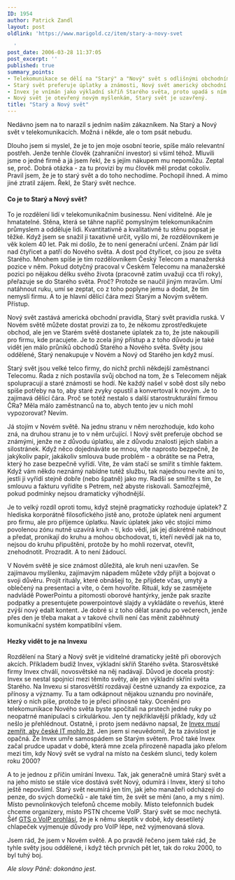 ```yaml
---
ID: 1954
author: Patrick Zandl
layout: post
oldlink: 'https://www.marigold.cz/item/stary-a-novy-svet

  '
post_date: 2006-03-28 11:37:05
post_excerpt: ''
published: true
summary_points:
- Telekomunikace se dělí na "Starý" a "Nový" svět s odlišnými obchodními pravidly.
- Starý svět preferuje úplatky a známosti, Nový svět americký obchodní přístup.
- Invex je vnímán jako výkladní skříň Starého světa, proto upadá s ním.
- Nový svět je otevřený novým myšlenkám, Starý svět je uzavřený.
title: "Starý a Nový svět"
---
```


<p>Nedávno jsem na to narazil s jedním naším zákazníkem. Na Starý a Nový svět v telekomunikacích. Možná i někde, ale o tom psát nebudu. </p>

<p>Dlouho jsem si myslel, že je to jen moje osobní teorie, spíše málo relevantní postřeh. Jenže tenhle člověk (zahraniční investor) si všiml téhož. Mluvili jsme o jedné firmě a já jsem řekl, že s jejím nákupem mu nepomůžu. Zeptal se, proč. Dobrá otázka - za tu provizi by mu člověk měl prodat cokoliv. Pravil jsem, že je to starý svět a do toho nechodíme. Pochopil ihned. A mimo jiné ztratil zájem.  Řekl, že Starý svět nechce. </p>

<h4>Co je to Starý a Nový svět? </h4>
<p>To je rozdělení lidí v telekomunikačním businessu. Není viditelné. Ale je hmatatelné. Stěna, která se táhne napříč pomyslným telekomunikačním průmyslem a odděluje lidi. Kvantitativně a kvalitativně tu stěnu popsat je těžké. Když jsem se snažil ji taxativně určit, vyšlo mi, že rozdělovníkem je věk kolem 40 let. Pak mi došlo, že to není generační určení. Znám pár lidí nad čtyřicet a patří do Nového světa. A dost pod čtyřicet, co jsou ze světa Starého. Mnohem spíše je tím rozdělovníkem Český Telecom a manažerská pozice v něm. Pokud dotyčný pracoval v Českém Telecomu na manažerské pozici po nějakou délku svého života (pracovně zatím uvažuji cca tři roky), přeřazuje se do Starého světa. Proč? Protože se naučil jiným mravům. Umí natáhnout ruku, umí se zeptat, co z toho poplyne jemu a dodat, že tím nemyslí firmu. A to je hlavní dělící čára mezi Starým a Novým světem. Přístup. </p>

<p>Nový svět zastává americká obchodní pravidla, Starý svět pravidla ruská. V Novém světě můžete dostat provizi za to, že někomu zprostředkujete obchod, ale jen ve Starém světě dostanete úplatek za to, že jste nakoupili pro firmu, kde pracujete. Je to zcela jiný přístup a z toho důvodu je také vidět jen málo průniků obchodů Starého a Nového světa. Světy jsou oddělené, Starý nenakupuje v Novém a Nový od Starého jen když musí.
</p>

<p>Starý svět jsou velké telco firmy, do nichž prchli někdejší zaměstnanci Telecomu. Řada z nich postavila svůj obchod na tom, že s Telecomem nějak spolupracují a staré známosti se hodí. Ne každý našel v sobě dost síly nebo spíše potřeby na to, aby staré zvyky opustil a konvertoval k novým. Je to zajímavá dělící čára. Proč se totéž nestalo s další starostrukturální firmou ČRa? Měla málo zaměstnanců na to, abych tento jev u nich mohl vypozorovat? Nevím. </p>

<p>Já stojím v Novém světě. Na jednu stranu v něm nerozhoduje, kdo koho zná, na druhou stranu je to v něm určující. I Nový svět preferuje obchod se známými, jenže ne z důvodu úplatku, ale z důvodu znalosti jejich slabin a silostránek. Když něco dojednáváte se mnou, víte naprosto bezpečně, že jakýkoliv papír, jakákoliv smlouva bude problém - a obrátíte se na Petra, který ho zase bezpečně vyřídí. Víte, že vám stačí se smířit s tímhle faktem. Když vám někdo neznámý nabídne tutéž službu, tak najednou nevíte ani to, jestli ji vyřídí stejně dobře (nebo špatně) jako my. Radši se smíříte s tím, že smlouvu a fakturu vyřídíte s Petrem, než abyste riskovali. Samozřejmě, pokud podmínky nejsou dramaticky výhodnější. </p>

<p>Je to velký rozdíl oproti tomu, když stejně pragmaticky rozhoduje úplatek? Z hlediska korporátně filosofického jistě ano, protože úplatek není argument pro firmu, ale pro příjemce úplatku. Navíc úplatek jako věc stojící mimo povolenou zónu nutně uzavírá kruh - ti, kdo vědí, jak jej diskrétně nabídnout a předat, pronikají do kruhu a mohou obchodovat, ti, kteří nevědí jak na to, nejsou do kruhu připuštěni, protože by ho mohli rozervat, otevřít, znehodnotit. Prozradit. A to není žádoucí. </p>

<p>V Novém světě je sice známost důležitá, ale kruh neni uzavřen. Se zajímavou myšlenku, zajímavým nápadem můžete vždy přijít a bojovat o svoji důvěru. Projít rituály, které obnášejí to, že přijdete včas, umytý a oblečený na presentaci a víte, o čem hovoříte. Rituál, kdy se zasmějete nadvládě PowerPointu a pitomosti oborové hantýrky, jenže pak srazíte podpatky a presentujete powerpointové slajdy a vykládáte o reveňús, které zvýší nový edalt kontent. Je dobré si z toho dělat srandu po večerech, jenže přes den je třeba makat a v takové chvíli není čas měnit zaběhnutý komunikační systém kompatibilní všem. </p>

<h4>Hezky vidět to je na Invexu</h4>
<p>Rozdělení na Starý a Nový svět je viditelné dramaticky ještě při oborových akcích. Příkladem budiž Invex, výkladní skříň Starého světa. Starosvětské firmy Invex chválí, novosvětské na něj nadávají. Důvod je docela prostý: Invex se nestal spojnicí mezi těmito světy, ale jen výkladní skříní světa Starého. Na Invexu si starosvětští rozdávají čestné uznandy za expozice, za přínosy a významy. Tu a tam odkápnout nějakou uznandu pro novináře, který o nich píše, protože to je přeci přínosné taky. Ocenění pro telekomunikace Nového světa byste spočítali na prstech jedné ruky po neopatrné manipulaci s cirkulárkou. Jen ty nejkřiklavější příklady, kdy už nešlo je přehlédnout.  Ostatně, i proto jsem nedávno napsal, že <a href="/item/invex-musi-zemrit-aby-ceske-it-mohlo-zit">Invex musí zemřít, aby české IT mohlo žít</a>. Jen jsem si neuvědomil, že ta závislost je opačná. Že Invex umře samospádem se Starým světem. Proč také Invex začal prudce upadat v době, která mne zcela přirozeně napadla jako přelom mezi tím, kdy Nový svět se vydral na místo na českém slunci, tedy kolem roku 2000?   </p>

<p>A to je jednou z příčin umírání Invexu. Tak, jak generačně umírá Starý svět a na jeho místo se stále více dostává svět Nový, odumírá i Invex, který si toho ještě nepovšiml. Starý svět neumírá jen tím, jak jeho manažeři odcházejí do penze, do svých domečků - ale také tím, že svět se měni (ano, a my s ním). Místo pevnolinkových telefonů chceme mobily. Místo telefonních budek chceme organizery, místo PSTN chceme VoIP. Starý svět se moc nechytá. Šéf <a href="/item/posnidal-jsem-s-reditelem-gts-milanem-rusnakem">GTS o VoIP prohlásí</a>, že je k němu skeptik v době, kdy desetiletý chlapeček vyjmenuje důvody pro VoIP lépe, než vyjmenovaná slova. </p>

<p>Jsem rád, že jsem v Novém světě. A po pravdě řečeno jsem také rád, že tyhle světy jsou oddělené, i když těch prvních pět let, tak do roku 2000, to byl tuhý boj.</p>

<p>
 <em>Ale slovy Páně: dokonáno jest. </em>
</p>